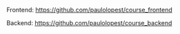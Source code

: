 Frontend: https://github.com/paulolopest/course_frontend

Backend: https://github.com/paulolopest/course_backend
